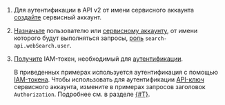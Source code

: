 1. Для аутентификации в API v2 от имени сервисного аккаунта [создайте](../../iam/operations/sa/create.md) сервисный аккаунт.
1. [Назначьте](../../iam/operations/sa/assign-role-for-sa.md#binding-role-resource) пользователю или [сервисному аккаунту](../../iam/concepts/users/service-accounts.md), от имени которого будут выполняться запросы, [роль](../../search-api/security/index.md#search-api-webSearch-user) `search-api.webSearch.user`.
1. [Получите](../../iam/operations/index.md#authentication) IAM-токен, необходимый для [аутентификации](../../search-api/api-ref/authentication.md). 

    В приведенных примерах используется аутентификация с помощью [IAM-токена](../../iam/concepts/authorization/iam-token.md). Чтобы использовать для аутентификации [API-ключ](../../iam/concepts/authorization/api-key.md) сервисного аккаунта, измените в примерах запросов заголовок `Authorization`. Подробнее см. в разделе [{#T}](../../search-api/api-ref/authentication.md).
